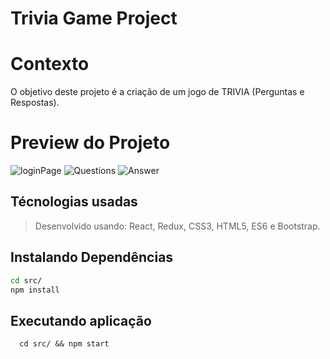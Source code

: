# Trivia Game Project

# Contexto
O objetivo deste projeto é a criação de um jogo de TRIVIA (Perguntas e Respostas).

# Preview do Projeto

![loginPage](https://user-images.githubusercontent.com/88159224/198904067-88cd36a9-0f9e-4a9e-94b4-435bdffe747b.png)
![Questions](https://user-images.githubusercontent.com/88159224/198904075-4798e483-383c-49fb-8f40-04c04e51a035.png)
![Answer](https://user-images.githubusercontent.com/88159224/198904084-cef84f97-fd2b-4bf4-9a8f-11ae8e4b0525.png)

## Técnologias usadas

> Desenvolvido usando: React, Redux, CSS3, HTML5, ES6 e Bootstrap.

## Instalando Dependências

```bash
cd src/
npm install
``` 
## Executando aplicação

  ```
    cd src/ && npm start
  ```
